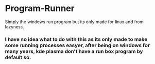 # Program-Runner
Simply the windows run program but its only made for linux and from lazyness.
### I have no idea what to do with this as its only made to make some running processes easyer, after being on windows for many years, kde plasma don't have a run box program by default so.
